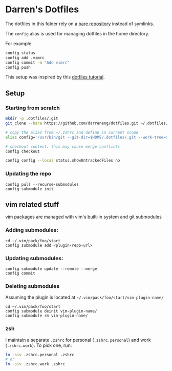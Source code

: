 # Darren's Dotfiles

The dotfiles in this folder rely on a [bare repository](https://www.saintsjd.com/2011/01/what-is-a-bare-git-repository/) instead of symlinks.

The `config` alias is used for managing dotfiles in the home directory.

For example:

```sh
config status
config add .vimrc
config commit -m "Add vimrc"
config push
```

This setup was inspired by this [dotfiles tutorial](https://www.atlassian.com/git/tutorials/dotfiles).

## Setup

### Starting from scratch

```sh
mkdir -p .dotfiles/.git
git clone --bare https://github.com/darreneng/dotfiles.git ~/.dotfiles/.git

# copy the alias from ~/.zshrc and define in current scope
alias config='/usr/bin/git --git-dir=$HOME/.dotfiles/.git --work-tree=$HOME'

# checkout content. this may cause merge conflicts
config checkout

config config --local status.showUntrackedFiles no
```

### Updating the repo

```
config pull --recurse-submodules
config submodule init
```

## vim related stuff

vim packages are managed with vim's built-in system and git submodules

### Adding submodules:

```
cd ~/.vim/pack/foo/start
config submodule add <plugin-repo-url>
```

### Updating submodules:

```
config submodule update --remote --merge
config commit
```

### Deleting submodules

Assuming the plugin is located at `~/.vim/pack/foo/start/vim-plugin-name/`

```
cd ~/.vim/pack/foo/start
config submodule deinit vim-plugin-name/
config submodule rm vim-plugin-name/
```

### zsh

I maintain a separate `.zshrc` for personal (`.zshrc.personal`) and work (`.zshrc.work`). To pick one, run:

```sh
ln -siv .zshrc.personal .zshrc
# or
ln -siv .zshrc.work .zshrc
```
